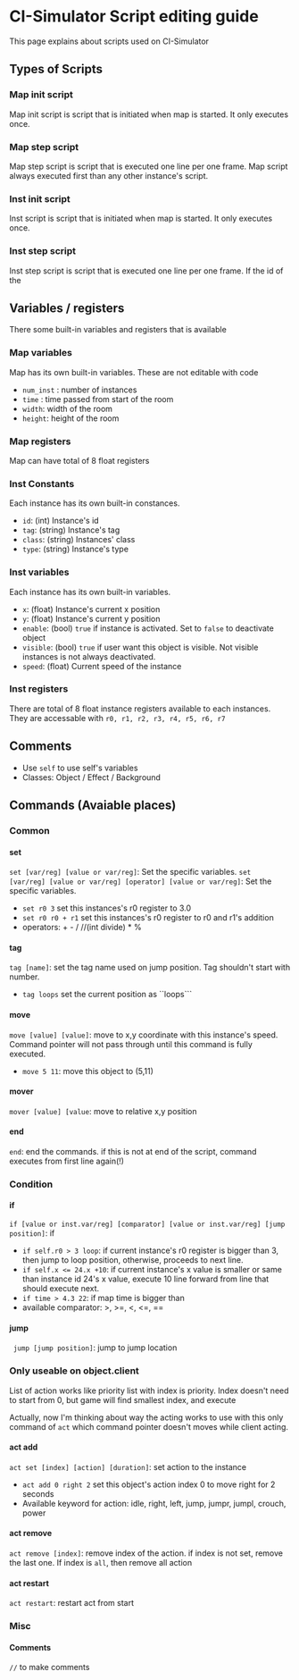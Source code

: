 # CI-Simulator Script editing guide
This page explains about scripts used on CI-Simulator

## Types of Scripts
### Map init script
Map init script is script that is initiated when map is started. It only executes once.
### Map step script
Map step script is script that is executed one line per one frame. Map script always executed first than any other instance's script.
### Inst init script
Inst script is script that is initiated when map is started. It only executes once.
### Inst step script
Inst step script is script that is executed one line per one frame. If the id of the  

## Variables / registers
There some built-in variables and registers that is available
### Map variables
Map has its own built-in variables. These are not editable with code
 - ```num_inst``` : number of instances
 - ```time``` : time passed from start of the room
 - ```width```: width of the room
 - ```height```: height of the room

### Map registers
Map can have total of 8 float registers

### Inst Constants
Each instance has its own built-in constances.
 - ```id```: (int) Instance's id
 - ```tag```: (string) Instance's tag
 - ```class```: (string) Instances' class
 - ```type```: (string) Instance's type
 
### Inst variables
Each instance has its own built-in variables.
 - ```x```: (float) Instance's current x position
 - ```y```: (float) Instance's current y position
 - ```enable```: (bool) ```true``` if instance is activated. Set to ```false``` to deactivate object
 - ```visible```: (bool) ```true``` if user want this object is visible. Not visible instances is not always deactivated.
 - ```speed```: (float) Current speed of the instance

### Inst registers
There are total of 8 float instance registers available to each instances. They are accessable with ```r0, r1, r2, r3, r4, r5, r6, r7```

## Comments
 - Use ```self``` to use self's variables
 - Classes: Object / Effect / Background

## Commands (Avaiable places)
### Common
#### set
```set [var/reg] [value or var/reg]```: Set the specific variables.
```set [var/reg] [value or var/reg] [operator] [value or var/reg]```: Set the specific variables.
 - ```set r0 3``` set this instances's r0 register to 3.0
 - ```set r0 r0 + r1``` set this instances's r0 register to r0 and r1's addition
 - operators: + - / //(int divide) * %
#### tag
```tag [name]```: set the tag name used on jump position. Tag shouldn't start with number.
 - ```tag loops``` set the current position as ``loops```
#### move
```move [value] [value]```: move to x,y coordinate with this instance's speed. Command pointer will not pass through until this command is fully executed.
 - ```move 5 11```: move this object to (5,11)
#### mover
```mover [value] [value```: move to relative x,y position
#### end
```end```: end the commands. if this is not at end of the script, command executes from first line again(!)

### Condition
#### if
```if [value or inst.var/reg] [comparator] [value or inst.var/reg] [jump position]```: if 
 - ```if self.r0 > 3 loop```: if current instance's r0 register is bigger than 3, then jump to loop position, otherwise, proceeds to next line.
 - ```if self.x <= 24.x +10```: if current instance's x value is smaller or same than instance id 24's x value, execute 10 line forward from line that should execute next.
 - ```if time > 4.3 22```: if map time is bigger than 
 - available comparator: >, >=, <, <=, ==
#### jump
``` jump [jump position]```: jump to jump location

### Only useable on object.client
List of action works like priority list with index is priority. Index doesn't need to start from 0, but game will find smallest index, and execute

Actually, now I'm thinking about way the acting works to use with this only command of ```act``` which command pointer doesn't moves while client acting.
#### act add
```act set [index] [action] [duration]```: set action to the instance
 - ```act add 0 right 2``` set this object's action index 0 to move right for 2 seconds
 - Available keyword for action: idle, right, left, jump, jumpr, jumpl, crouch, power
#### act remove
```act remove [index]```: remove index of the action. if index is not set, remove the last one. If index is ```all```, then remove all action
#### act restart
```act restart```: restart act from start

### Misc
#### Comments
```//``` to make comments

